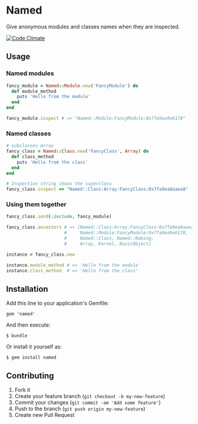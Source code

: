# Named

Give anonymous modules and classes names when they are inspected.

[![Code Climate](https://codeclimate.com/github/adamhunter/named.png)](https://codeclimate.com/github/adamhunter/named)

## Usage

### Named modules

```ruby
fancy_module = Named::Module.new('FancyModule') do
  def module_method
    puts 'Hello from the module'
  end
end

fancy_module.inspect # => "Named::Module:FancyModule:0x7fa9ea9e6178"
```

### Named classes

```ruby
# subclasses Array
fancy_class = Named::Class.new('FancyClass', Array) do
  def class_method
    puts 'Hello from the class'
  end
end

# Inspection string shows the superclass
fancy_class.inspect => "Named::Class:Array:FancyClass:0x7fa9ea8aaea8"
```

### Using them together
```ruby
fancy_class.send(:include, fancy_module)

fancy_class.ancestors # => [Named::Class:Array:FancyClass:0x7fa9ea8aaea8,
                      #     Named::Module:FancyModule:0x7fa9ea9e6178,
                      #     Named::Class, Named::Naming,
                      #     Array, Kernel, BasicObject]

instance = fancy_class.new

instance.module_method # => 'Hello from the module'
instance.class_method  # => 'Hello from the class'

```

## Installation

Add this line to your application's Gemfile:

    gem 'named'

And then execute:

    $ bundle

Or install it yourself as:

    $ gem install named

## Contributing

1. Fork it
2. Create your feature branch (`git checkout -b my-new-feature`)
3. Commit your changes (`git commit -am 'Add some feature'`)
4. Push to the branch (`git push origin my-new-feature`)
5. Create new Pull Request
